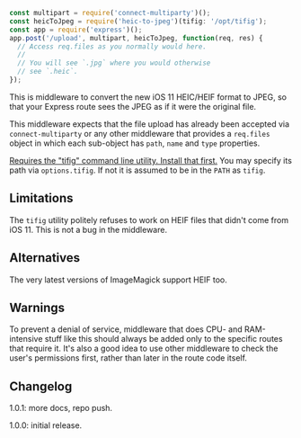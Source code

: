```javascript
const multipart = require('connect-multiparty')();
const heicToJpeg = require('heic-to-jpeg')(tifig: '/opt/tifig');
const app = require('express')();
app.post('/upload', multipart, heicToJpeg, function(req, res) {
  // Access req.files as you normally would here.
  //
  // You will see `.jpg` where you would otherwise
  // see `.heic`.
});
```

This is middleware to convert the new iOS 11 HEIC/HEIF format to JPEG,
so that your Express route sees the JPEG as if it were the
original file.

This middleware expects that the file upload has already been
accepted via `connect-multiparty` or any other middleware that
provides a `req.files` object in which each sub-object has
`path`, `name` and `type` properties.

[Requires the "tifig" command line utility. Install
that first.](https://github.com/monostream/tifig) You may specify its
path via `options.tifig`. If not it is assumed to be in the `PATH`
as `tifig`.

## Limitations

The `tifig` utility politely refuses to work on HEIF files
that didn't come from iOS 11. This is not a bug in the middleware.

## Alternatives

The very latest versions of ImageMagick support HEIF too.

## Warnings

To prevent a denial of service, middleware that does CPU- and RAM-intensive
stuff like this should always be added only to the specific routes that 
require it. It's also a good idea to use other middleware to check the user's
permissions first, rather than later in the route code itself.

## Changelog

1.0.1: more docs, repo push.

1.0.0: initial release.

